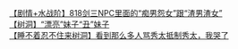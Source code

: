 [【剧情+水战阶】818剑三NPC里面的“痴男怨女”跟“渣男渣女”](http://tieba.baidu.com/p/2978483507?see_lz=1&pn=)   
[【树洞】“漂亮”妹子“丑”妹子](http://tieba.baidu.com/p/2978678757?see_lz=1&pn=)   
[【睡不着忍不住来树洞】看到那么多人骂秀太抵制秀太，我哭了](http://tieba.baidu.com/p/2978028760?see_lz=1&pn=)   
